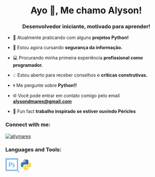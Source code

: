 <h1 align="center">Ayo 🤘, Me chamo Alyson!</h1>
<h3 align="center">Desenvolvedor iniciante, motivado para aprender!</h3>

- 🌠 Atualmente praticando com alguns **projetos Python!**

- 🛑 Estou agora cursando **segurança da informação.**

- 💻 Procurando minha primeira experiência **profissional como programador.**

- 💡 Estou aberto para receber conselhos e **criticas construtivas.**

- 🌀 Me pergunte sobre **Python!!**

- 🌐 Você pode entrar em contato comigo pelo email **alysondmares@gmail.com**

- 💭 Fun fact **trabalho inspirado se estiver ouvindo Péricles**

<h3 align="left">Connect with me:</h3>
<p align="left">
<a href="https://linkedin.com/in/allymares" target="blank"><img align="center" src="https://raw.githubusercontent.com/rahuldkjain/github-profile-readme-generator/master/src/images/icons/Social/linked-in-alt.svg" alt="allymares" height="30" width="40" /></a>
</p>

<h3 align="left">Languages and Tools:</h3>
<p align="left"> <a href="https://www.photoshop.com/en" target="_blank" rel="noreferrer"> <img src="https://raw.githubusercontent.com/devicons/devicon/master/icons/photoshop/photoshop-line.svg" alt="photoshop" width="40" height="40"/> </a> <a href="https://www.python.org" target="_blank" rel="noreferrer"> <img src="https://raw.githubusercontent.com/devicons/devicon/master/icons/python/python-original.svg" alt="python" width="40" height="40"/> </a> </p>




<!---
- 👋 Hi, I’m @AlysonMares
- 👀 I’m interested in ...
- 🌱 I’m currently learning ...
- 💞️ I’m looking to collaborate on ...
- 📫 How to reach me ...


AlysonMares/AlysonMares is a ✨ special ✨ repository because its `README.md` (this file) appears on your GitHub profile.
You can click the Preview link to take a look at your changes.
--->
